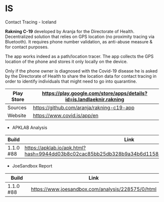 # IS
Contact Tracing - Iceland

**Rakning C-19** developed by Aranja for the Directorate of Health. Decentralized solution that relies on GPS location (no proximity tracing via Bluetooth). It requires phone number validation, as anti-abuse measure & for contact purposes.

The app works indeed as a path/location tracer. The app collects the GPS location of the phone and stores it only locally on the device. 

Only if the phone owner is diagnosed with the Covid-19 disease he is asked by the Directorate of Health to share the location data for contact tracing in order to identify individuals that might need to go into quarantine.

Play Store | https://play.google.com/store/apps/details?id=is.landlaeknir.rakning
-----------|---------------------------------------------------------------------
Sources | https://github.com/aranja/rakning-c19-app
Website | https://www.covid.is/app/en

- APKLAB Analysis

Build | Link
------|-----
1.1.0 #88 | https://apklab.io/apk.html?hash=9944dd03b8c02cac85bb25db328b9a34b6d1158d31041aba1df7bac142745b52

- JoeSandbox Report

Build | Link
------|-----
1.1.0 #88 | https://www.joesandbox.com/analysis/228575/0/html
